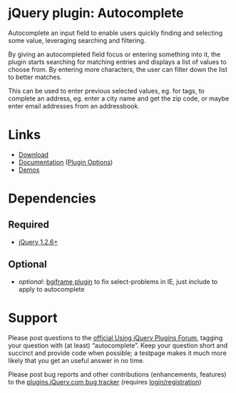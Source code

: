 jQuery plugin: Autocomplete
===========================

Autocomplete an input field to enable users quickly finding and selecting some value, leveraging searching and filtering.

By giving an autocompleted field focus or entering something into it, the plugin starts searching for matching entries and displays a list of values to choose from. By entering more characters, the user can filter down the list to better matches.

This can be used to enter previous selected values, eg. for tags, to complete an address, eg. enter a city name and get the zip code, or maybe enter email addresses from an addressbook.


Links
=====

* [Download](http://github.com/idris/jquery-autocomplete/downloads)
* [Documentation](http://docs.jquery.com/Plugins/Autocomplete) ([Plugin Options](http://docs.jquery.com/Plugins/Autocomplete/autocomplete#toptions))
* [Demos](http://jquery.bassistance.de/autocomplete/demo/)


Dependencies
============

Required
--------
* [jQuery 1.2.6+](http://jquery.com/)

Optional
--------
* *optional*: [bgiframe plugin](http://plugins.jquery.com/project/bgiframe) to fix select-problems in IE, just include to apply to autocomplete


Support
=======

Please post questions to the [official Using jQuery Plugins Forum](http://forum.jquery.com/using-jquery-plugins), tagging your question with (at least) “autocomplete”. Keep your question short and succinct and provide code when possible; a testpage makes it much more likely that you get an useful answer in no time.

Please post bug reports and other contributions (enhancements, features) to the [plugins.jQuery.com bug tracker](http://plugins.jquery.com/node/add/project_issue/autocompletex/) (requires [login/registration](http://plugins.jquery.com/user/login?destination=node/add/project-issue/autocompletex))